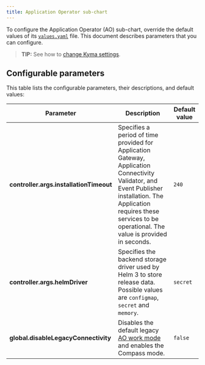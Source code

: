 ```yaml
---
title: Application Operator sub-chart
---
```


To configure the Application Operator (AO) sub-chart, override the default values of its [`values.yaml`](https://github.com/kyma-project/kyma/blob/main/resources/application-connector/charts/application-operator/values.yaml) file. This document describes parameters that you can configure.

>**TIP:** See how to [change Kyma settings](../../04-operation-guides/operations/03-change-kyma-config-values.md).

## Configurable parameters

This table lists the configurable parameters, their descriptions, and default values:

| Parameter | Description | Default value |
|-----------|-------------|---------------|
| **controller.args.installationTimeout** | Specifies a period of time provided for Application Gateway, Application Connectivity Validator, and Event Publisher installation. The Application requires these services to be operational. The value is provided in seconds. | `240` |
| **controller.args.helmDriver** | Specifies the backend storage driver used by Helm 3 to store release data. Possible values are `configmap`, `secret` and `memory`. | `secret` |
| **global.disableLegacyConnectivity** | Disables the default legacy [AO work mode](../03-architecture/ac-01-application-connector-components.md) and enables the Compass mode. | `false` |